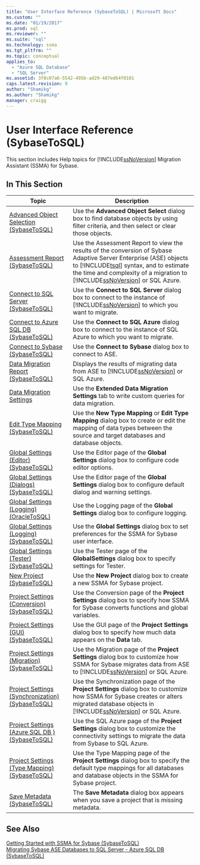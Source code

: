 ```yaml
---
title: "User Interface Reference (SybaseToSQL) | Microsoft Docs"
ms.custom: ""
ms.date: "01/19/2017"
ms.prod: sql
ms.reviewer: ""
ms.suite: "sql"
ms.technology: ssma
ms.tgt_pltfrm: ""
ms.topic: conceptual
applies_to: 
  - "Azure SQL Database"
  - "SQL Server"
ms.assetid: 3f8c07a6-5542-495b-ad29-487ed64f0101
caps.latest.revision: 9
author: "Shamikg"
ms.author: "Shamikg"
manager: craigg
---
```

# User Interface Reference (SybaseToSQL)
This section includes Help topics for [!INCLUDE[ssNoVersion](../../includes/ssnoversion-md.md)] Migration Assistant (SSMA) for Sybase.  
  
## In This Section  
  
|Topic|Description|  
|---------|---------------|  
|[Advanced Object Selection &#40;SybaseToSQL&#41;](../../ssma/sybase/advanced-object-selection-sybasetosql.md)|Use the **Advanced Object Select** dialog box to find database objects by using filter criteria, and then select or clear those objects.|  
|[Assessment Report &#40;SybaseToSQL&#41;](../../ssma/sybase/assessment-report-sybasetosql.md)|Use the Assessment Report to view the results of the conversion of Sybase Adaptive Server Enterprise (ASE) objects to [!INCLUDE[tsql](../../includes/tsql-md.md)] syntax, and to estimate the time and complexity of a migration to [!INCLUDE[ssNoVersion](../../includes/ssnoversion-md.md)] or SQL Azure.|  
|[Connect to SQL Server &#40;SybaseToSQL&#41;](../../ssma/sybase/connect-to-sql-server-sybasetosql.md)|Use the **Connect to SQL Server** dialog box to connect to the instance of [!INCLUDE[ssNoVersion](../../includes/ssnoversion-md.md)] to which you want to migrate.|  
|[Connect to Azure SQL DB  &#40;SybaseToSQL&#41;](../../ssma/sybase/connect-to-azure-sql-db-sybasetosql.md)|Use the **Connect to SQL Azure** dialog box to connect to the instance of SQL Azure to which you want to migrate.|  
|[Connect to Sybase &#40;SybaseToSQL&#41;](../../ssma/sybase/connect-to-sybase-sybasetosql.md)|Use the **Connect to Sybase** dialog box to connect to ASE.|  
|[Data Migration Report &#40;SybaseToSQL&#41;](../../ssma/sybase/data-migration-report-sybasetosql.md)|Displays the results of migrating data from ASE to [!INCLUDE[ssNoVersion](../../includes/ssnoversion_md.md)] or SQL Azure.|  
|[Data Migration Settings](data-migration-settings-sybasetosql.md)|Use the **Extended Data Migration Settings** tab to write custom queries for data migration.|  
|[Edit Type Mapping &#40;SybaseToSQL&#41;](../../ssma/sybase/edit-type-mapping-sybasetosql.md)|Use the **New Type Mapping** or **Edit Type Mapping** dialog box to create or edit the mapping of data types between the source and target databases and database objects.|  
|[Global Settings &#40;Editor&#41; &#40;SybaseToSQL&#41;](../../ssma/sybase/global-settings-editor-sybasetosql.md)|Use the Editor page of the **Global Settings** dialog box to configure code editor options.|  
|[Global Settings &#40;Dialogs&#41;  &#40;SybaseToSQL&#41;](../../ssma/sybase/global-settings-dialogs-sybasetosql.md)|Use the Editor page of the **Global Settings** dialog box to configure default dialog and warning settings.|  
|[Global Settings &#40;Logging&#41; &#40;OracleToSQL&#41;](../../ssma/oracle/global-settings-logging-oracletosql.md)|Use the Logging page of the **Global Settings** dialog box to configure logging.|  
|[Global Settings &#40;Logging&#41; &#40;SybaseToSQL&#41;](../../ssma/sybase/global-settings-logging-sybasetosql.md)|Use the **Global Settings** dialog box to set preferences for the SSMA for Sybase user interface.|  
|[Global Settings &#40;Tester&#41; &#40;SybaseToSQL&#41;](../../ssma/sybase/global-settings-tester-sybasetosql.md)|Use the Tester page of the **GlobalSettings** dialog box to specify settings for Tester.|  
|[New Project &#40;SybaseToSQL&#41;](../../ssma/sybase/new-project-sybasetosql.md)|Use the **New Project** dialog box to create a new SSMA for Sybase project.|  
|[Project Settings &#40;Conversion&#41; &#40;SybaseToSQL&#41;](../../ssma/sybase/project-settings-conversion-sybasetosql.md)|Use the Conversion page of the **Project Settings** dialog box to specify how SSMA for Sybase converts functions and global variables.|  
|[Project Settings &#40;GUI&#41; &#40;SybaseToSQL&#41;](../../ssma/sybase/project-settings-gui-sybasetosql.md)|Use the GUI page of the **Project Settings** dialog box to specify how much data appears on the **Data** tab.|  
|[Project Settings &#40;Migration&#41; &#40;SybaseToSQL&#41;](../../ssma/sybase/project-settings-migration-sybasetosql.md)|Use the Migration page of the **Project Settings** dialog box to customize how SSMA for Sybase migrates data from ASE to [!INCLUDE[ssNoVersion](../../includes/ssnoversion-md.md)] or SQL Azure.|  
|[Project Settings &#40;Synchronization&#41; &#40;SybaseToSQL&#41;](../../ssma/sybase/project-settings-synchronization-sybasetosql.md)|Use the Synchronization page of the **Project Settings** dialog box to customize how SSMA for Sybase creates or alters migrated database objects in [!INCLUDE[ssNoVersion](../../includes/ssnoversion-md.md)] or SQL Azure.|  
|[Project Settings &#40;Azure SQL DB &#41; &#40;SybaseToSQL&#41;](../../ssma/sybase/project-settings-azure-sql-db-sybasetosql.md)|Use the SQL Azure page of the **Project Settings** dialog box to customize the connectivity settings to migrate the data from Sybase to SQL Azure.|  
|[Project Settings &#40;Type Mapping&#41; &#40;SybaseToSQL&#41;](../../ssma/sybase/project-settings-type-mapping-sybasetosql.md)|Use the Type Mapping page of the **Project Settings** dialog box to specify the default type mappings for all databases and database objects in the SSMA for Sybase project.|  
|[Save Metadata  &#40;SybaseToSQL&#41;](../../ssma/sybase/save-metadata-sybasetosql.md)|The **Save Metadata** dialog box appears when you save a project that is missing metadata.|  
  
## See Also  
[Getting Started with SSMA for Sybase &#40;SybaseToSQL&#41;](../../ssma/sybase/getting-started-with-ssma-for-sybase-sybasetosql.md)  
[Migrating Sybase ASE Databases to SQL Server - Azure SQL DB &#40;SybaseToSQL&#41;](../../ssma/sybase/migrating-sybase-ase-databases-to-sql-server-azure-sql-db-sybasetosql.md)  
  
